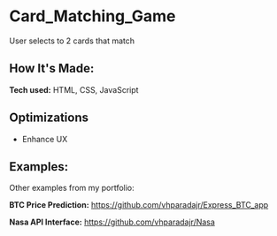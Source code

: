 # Card_Matching_Game
User selects to 2 cards that match

## How It's Made:

**Tech used:** HTML, CSS, JavaScript


## Optimizations

- Enhance UX


## Examples:
Other examples from my portfolio:

**BTC Price Prediction:** https://github.com/vhparadajr/Express_BTC_app

**Nasa API Interface:** https://github.com/vhparadajr/Nasa

